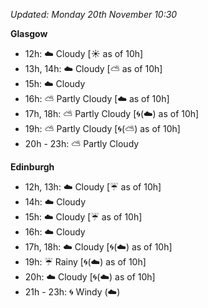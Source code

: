 *Updated: Monday 20th November 10:30*

**Glasgow**

* 12h: :cloud: Cloudy [:sunny: as of 10h]
* 13h, 14h: :cloud: Cloudy [:partly_sunny: as of 10h]
* 15h: :cloud: Cloudy
* 16h: :partly_sunny: Partly Cloudy [:cloud: as of 10h]
* 17h, 18h: :partly_sunny: Partly Cloudy [:cyclone:(:cloud:) as of 10h]
* 19h: :partly_sunny: Partly Cloudy [:cyclone:(:partly_sunny:) as of 10h]
* 20h - 23h: :partly_sunny: Partly Cloudy

**Edinburgh**

* 12h, 13h: :cloud: Cloudy [:umbrella: as of 10h]
* 14h: :cloud: Cloudy
* 15h: :cloud: Cloudy [:umbrella: as of 10h]
* 16h: :cloud: Cloudy
* 17h, 18h: :cloud: Cloudy [:cyclone:(:cloud:) as of 10h]
* 19h: :umbrella: Rainy [:cyclone:(:cloud:) as of 10h]
* 20h: :cloud: Cloudy [:cyclone:(:cloud:) as of 10h]
* 21h - 23h: :cyclone: Windy (:cloud:)

